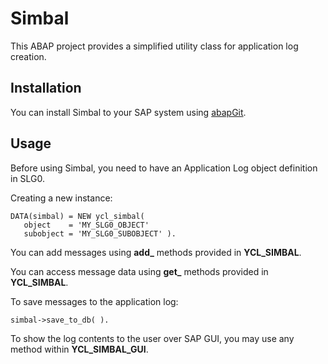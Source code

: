 # Simbal

This ABAP project provides a simplified utility class for application log creation. 

## Installation

You can install Simbal to your SAP system using [abapGit](https://github.com/abapGit/abapGit).

## Usage

Before using Simbal, you need to have an Application Log object definition in SLG0.

Creating a new instance:

```
DATA(simbal) = NEW ycl_simbal(
   object    = 'MY_SLG0_OBJECT'
   subobject = 'MY_SLG0_SUBOBJECT' ).
```

You can add messages using **add_** methods provided in **YCL_SIMBAL**.

You can access message data using **get_** methods provided in **YCL_SIMBAL**.

To save messages to the application log:

```
simbal->save_to_db( ).
```

To show the log contents to the user over SAP GUI, you may use any method within **YCL_SIMBAL_GUI**.
